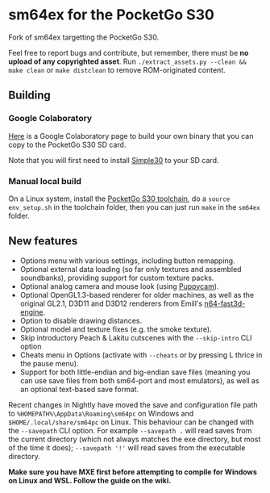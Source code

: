 # sm64ex for the PocketGo S30

Fork of sm64ex targetting the PocketGo S30.

Feel free to report bugs and contribute, but remember, there must be **no upload of any copyrighted asset**. 
Run `./extract_assets.py --clean && make clean` or `make distclean` to remove ROM-originated content.

## Building

### Google Colaboratory

<a href="https://colab.research.google.com/drive/187ZftyZPQp-UhwlTMI6XSHvBO2qxU0SP?usp=sharing">Here</a> is a Google Colaboratory page to build your own binary that you can copy to the PocketGo S30 SD card.

Note that you will first need to install <a href="https://github.com/retrogamecorps/Simple30">Simple30</a> to your SD card.

### Manual local build

On a Linux system, install the <a href="https://github.com/fcorbier/pocketgo-s30-toolchain/releases/download/1.0/pocketgo-s30-toolchain.tgz">PocketGo S30 toolchain</a>, do a `source env_setup.sh` in the toolchain folder, then you can just run `make` in the `sm64ex` folder.

## New features

 * Options menu with various settings, including button remapping.
 * Optional external data loading (so far only textures and assembled soundbanks), providing support for custom texture packs.
 * Optional analog camera and mouse look (using [Puppycam](https://github.com/FazanaJ/puppycam)).
 * Optional OpenGL1.3-based renderer for older machines, as well as the original GL2.1, D3D11 and D3D12 renderers from Emill's [n64-fast3d-engine](https://github.com/Emill/n64-fast3d-engine/).
 * Option to disable drawing distances.
 * Optional model and texture fixes (e.g. the smoke texture).
 * Skip introductory Peach & Lakitu cutscenes with the `--skip-intro` CLI option
 * Cheats menu in Options (activate with `--cheats` or by pressing L thrice in the pause menu).
 * Support for both little-endian and big-endian save files (meaning you can use save files from both sm64-port and most emulators), as well as an optional text-based save format.

Recent changes in Nightly have moved the save and configuration file path to `%HOMEPATH%\AppData\Roaming\sm64pc` on Windows and `$HOME/.local/share/sm64pc` on Linux. This behaviour can be changed with the `--savepath` CLI option.
For example `--savepath .` will read saves from the current directory (which not always matches the exe directory, but most of the time it does);
   `--savepath '!'` will read saves from the executable directory.

**Make sure you have MXE first before attempting to compile for Windows on Linux and WSL. Follow the guide on the wiki.**
